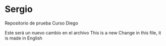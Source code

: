 # Sergio
Repositorio de prueba Curso Diego

Este será un nuevo cambio en el archivo
This is a new Change in this file, it is made in English
